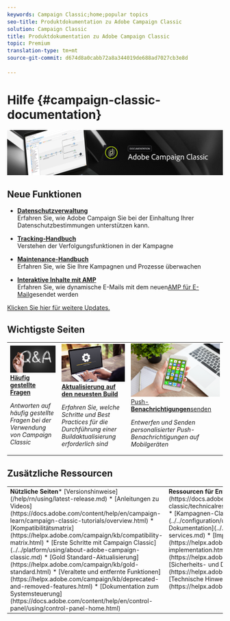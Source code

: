 ```yaml
---
keywords: Campaign Classic;home;popular topics
seo-title: Produktdokumentation zu Adobe Campaign Classic
solution: Campaign Classic
title: Produktdokumentation zu Adobe Campaign Classic
topic: Premium
translation-type: tm+mt
source-git-commit: d674d8a0cabb72a8a344019de688ad7027cb3e8d

---
```



# Hilfe {#campaign-classic-documentation}

![](platform/using/assets/do-not-localize/banner_acc_doc.jpg)

## Neue Funktionen

* **[Datenschutzverwaltung](https://helpx.adobe.com/campaign/kb/campaign-privacy.html)**<br/>Erfahren Sie, wie Adobe Campaign Sie bei der Einhaltung Ihrer Datenschutzbestimmungen unterstützen kann.

* **[Tracking-Handbuch](https://helpx.adobe.com/campaign/kb/acc-tracking.html)**<br/>Verstehen der Verfolgungsfunktionen in der Kampagne

* **[Maintenance-Handbuch](https://helpx.adobe.com/campaign/kb/acc-maintenance.html)**<br/>Erfahren Sie, wie Sie Ihre Kampagnen und Prozesse überwachen

* **[Interaktive Inhalte mit AMP](delivery/using/defining-interactive-content.md)**<br/>Erfahren Sie, wie dynamische E-Mails mit dem neuen[AMP für E-Mail](https://amp.dev/about/email/)gesendet werden

[Klicken Sie hier für weitere Updates.](/help/rn/using/documentation-updates.md)

## Wichtigste Seiten

<table>
<tr>
  <td>
    <a href="platform/using/common-questions.md">
      <img alt="Häufig gestellte Fragen" src="platform/using/assets/FAQ.png"/>
    </a>
    <div>
      <a href="platform/using/common-questions.md">
    <strong>Häufig gestellte Fragen</strong>
    </a>
    </div>
    <p>
    <em>Antworten auf häufig gestellte Fragen bei der Verwendung von Campaign Classic</em>
    <p>
  </td>
   <td>
    <a href="https://docs.campaign.adobe.com/doc/AC/getting_started/EN/buildUpgrade.html">
      <img alt="Build-Aktualisierung" src="platform/using/assets/upgrade.png" />
    </a>
    <div>
      <a href="https://docs.campaign.adobe.com/doc/AC/getting_started/EN/buildUpgrade.html">
    <strong>Aktualisierung auf den neuesten Build</strong></a>
    </div>
    <p>
    <em>Erfahren Sie, welche Schritte und Best Practices für die Durchführung einer Buildaktualisierung erforderlich sind</em>
    <p>
  </td>
  <td>
    <a href="delivery/using/creating-notifications.md">
       <img alt="Push-Benachrichtigungen " src="platform/using/assets/push.png" />
    </a>
    <div>
       <a href="delivery/using/creating-notifications.md">
    Push- <strong>Benachrichtigungen</strong>senden </a>
    </div>
    <p>
    <em>Entwerfen und Senden personalisierter Push-Benachrichtigungen auf Mobilgeräten</em>
    <p>
  </td>
</tr>
</table>

## Zusätzliche Ressourcen

<table>
<tr>
  <td valign="top"><strong>Nützliche Seiten</strong>* [Versionshinweise](/help/rn/using/latest-release.md) * [Anleitungen zu Videos](https://docs.adobe.com/content/help/en/campaign-learn/campaign-classic-tutorials/overview.html) * [Kompatibilitätsmatrix](https://helpx.adobe.com/campaign/kb/compatibility-matrix.html) * [Erste Schritte mit Campaign Classic](../../platform/using/about-adobe-campaign-classic.md) * [Gold Standard-Aktualisierung](https://helpx.adobe.com/campaign/kb/gold-standard.html) * [Veraltete und entfernte Funktionen](https://helpx.adobe.com/campaign/kb/deprecated-and-removed-features.html) * [Dokumentation zum Systemsteuerung](https://docs.adobe.com/content/help/en/control-panel/using/control-panel-home.html)
  </td>
  <td valign="top"><strong>Ressourcen für Entwickler</strong>* [Liste von Fehlermeldungen](https://docs.adobe.com/content/help/en/campaign-classic/technicalresources/error_messages/error_codes.html) * [Kampagnen-Classic-Datenmodell](../../configuration/using/about-data-model.md) * [JSAPI-Dokumentation](../../configuration/using/about-web-services.md) * [Implementierungshandbuch](https://helpx.adobe.com/campaign/kb/acc-implementation.html) * [Tracking-Handbuch](https://helpx.adobe.com/campaign/kb/acc-tracking.html) * [Sicherheits- und DatenschutzCheckliste](https://helpx.adobe.com/campaign/kb/acc-security.html) * [Technische Hinweise](https://helpx.adobe.com/campaign/kb/article-list.html)
  </td>
</tr>
</table>
